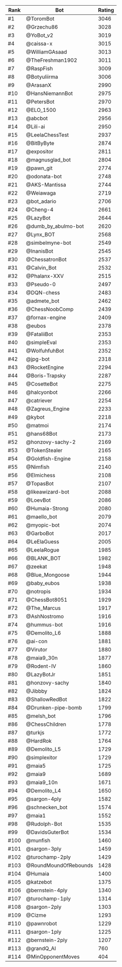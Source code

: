 Rank|Bot|Rating
---|---|---
#1|@ToromBot|3046
#2|@Grzechu86|3028
#3|@YoBot_v2|3019
#4|@caissa-x|3015
#5|@WilliamGAsaad|3013
#6|@TheFreshman1902|3011
#7|@RaspFish|3009
#8|@Botyuliirma|3006
#9|@ArasanX|2990
#10|@HansNiemannBot|2975
#11|@PetersBot|2970
#12|@ELO_1500|2963
#13|@abcbot|2956
#14|@Lili-ai|2950
#15|@LeelaChessTest|2937
#16|@BitByByte|2874
#17|@expositor|2811
#18|@magnusglad_bot|2804
#19|@pawn_git|2774
#20|@odonata-bot|2748
#21|@AKS-Mantissa|2744
#22|@Weiawaga|2719
#23|@bot_adario|2706
#24|@Cheng-4|2661
#25|@LazyBot|2644
#26|@dumb_by_abulmo-bot|2620
#27|@Lynx_BOT|2568
#28|@simbelmyne-bot|2549
#29|@InanisBot|2545
#30|@ChessatronBot|2537
#31|@Calvin_Bot|2532
#32|@Phalanx-XXV|2515
#33|@Pseudo-0|2497
#34|@DQN-chess|2483
#35|@admete_bot|2462
#36|@ChessNoobComp|2439
#37|@fornax-engine|2409
#38|@eubos|2378
#39|@FataliiBot|2353
#40|@simpleEval|2353
#41|@WolfuhfuhBot|2352
#42|@jpg-bot|2318
#43|@RocketEngine|2294
#44|@Boris-Trapsky|2287
#45|@CosetteBot|2275
#46|@halcyonbot|2266
#47|@catriever|2254
#48|@Zagreus_Engine|2233
#49|@kybot|2218
#50|@matmoi|2174
#51|@hans68Bot|2173
#52|@honzovy-sachy-2|2169
#53|@TokenStealer|2165
#54|@Goldfish-Engine|2158
#55|@Nimfish|2140
#56|@Elmichess|2108
#57|@TopasBot|2107
#58|@likeawizard-bot|2088
#59|@LoevBot|2086
#60|@Humaia-Strong|2080
#61|@maello_bot|2079
#62|@myopic-bot|2074
#63|@GarboBot|2017
#64|@LeElaGuess|2005
#65|@LeelaRogue|1985
#66|@BLANK_BOT|1982
#67|@zeekat|1948
#68|@Blue_Mongoose|1944
#69|@baby_eubos|1938
#70|@notropis|1934
#71|@ChessBot8051|1929
#72|@The_Marcus|1917
#73|@AshNostromo|1916
#74|@hummus-bot|1916
#75|@Demolito_L6|1888
#76|@ai-con|1881
#77|@Virutor|1880
#78|@maia9_30n|1877
#79|@Rodent-IV|1860
#80|@LazyBotJr|1851
#81|@honzovy-sachy|1840
#82|@Jibbby|1824
#83|@ShallowRedBot|1822
#84|@Drunken-pipe-bomb|1799
#85|@melsh_bot|1796
#86|@ChessChildren|1778
#87|@turkjs|1772
#88|@HardRok|1764
#89|@Demolito_L5|1729
#90|@simplexitor|1729
#91|@maia5|1725
#92|@maia9|1689
#93|@maia9_10n|1671
#94|@Demolito_L4|1650
#95|@sargon-4ply|1582
#96|@schnecken_bot|1574
#97|@maia1|1552
#98|@Rudolph-Bot|1535
#99|@DavidsGuterBot|1534
#100|@munfish|1460
#101|@sargon-3ply|1459
#102|@turochamp-2ply|1429
#103|@RoundMoundOfRebounds|1428
#104|@Humaia|1400
#105|@katzebot|1375
#106|@bernstein-4ply|1340
#107|@turochamp-1ply|1314
#108|@sargon-2ply|1303
#109|@Cizme|1293
#110|@pawnrobot|1229
#111|@sargon-1ply|1225
#112|@bernstein-2ply|1207
#113|@grandQ_AI|760
#114|@MinOpponentMoves|404
